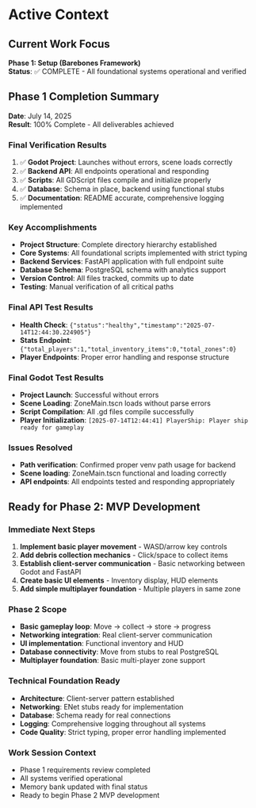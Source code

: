 # Active Context

## Current Work Focus
**Phase 1: Setup (Barebones Framework)**  
**Status**: ✅ COMPLETE - All foundational systems operational and verified

## Phase 1 Completion Summary
**Date**: July 14, 2025  
**Result**: 100% Complete - All deliverables achieved

### Final Verification Results
1. ✅ **Godot Project**: Launches without errors, scene loads correctly
2. ✅ **Backend API**: All endpoints operational and responding
3. ✅ **Scripts**: All GDScript files compile and initialize properly
4. ✅ **Database**: Schema in place, backend using functional stubs
5. ✅ **Documentation**: README accurate, comprehensive logging implemented

### Key Accomplishments
- **Project Structure**: Complete directory hierarchy established
- **Core Systems**: All foundational scripts implemented with strict typing
- **Backend Services**: FastAPI application with full endpoint suite
- **Database Schema**: PostgreSQL schema with analytics support
- **Version Control**: All files tracked, commits up to date
- **Testing**: Manual verification of all critical paths

### Final API Test Results
- **Health Check**: `{"status":"healthy","timestamp":"2025-07-14T12:44:30.224905"}`
- **Stats Endpoint**: `{"total_players":1,"total_inventory_items":0,"total_zones":0}`
- **Player Endpoints**: Proper error handling and response structure

### Final Godot Test Results
- **Project Launch**: Successful without errors
- **Scene Loading**: ZoneMain.tscn loads without parse errors
- **Script Compilation**: All .gd files compile successfully
- **Player Initialization**: `[2025-07-14T12:44:41] PlayerShip: Player ship ready for gameplay`

### Issues Resolved
- **Path verification**: Confirmed proper venv path usage for backend
- **Scene loading**: ZoneMain.tscn functional and loading correctly
- **API endpoints**: All endpoints tested and responding appropriately

## Ready for Phase 2: MVP Development

### Immediate Next Steps
1. **Implement basic player movement** - WASD/arrow key controls
2. **Add debris collection mechanics** - Click/space to collect items
3. **Establish client-server communication** - Basic networking between Godot and FastAPI
4. **Create basic UI elements** - Inventory display, HUD elements
5. **Add simple multiplayer foundation** - Multiple players in same zone

### Phase 2 Scope
- **Basic gameplay loop**: Move → collect → store → progress
- **Networking integration**: Real client-server communication
- **UI implementation**: Functional inventory and HUD
- **Database connectivity**: Move from stubs to real PostgreSQL
- **Multiplayer foundation**: Basic multi-player zone support

### Technical Foundation Ready
- **Architecture**: Client-server pattern established
- **Networking**: ENet stubs ready for implementation
- **Database**: Schema ready for real connections
- **Logging**: Comprehensive logging throughout all systems
- **Code Quality**: Strict typing, proper error handling implemented

### Work Session Context
- Phase 1 requirements review completed
- All systems verified operational
- Memory bank updated with final status
- Ready to begin Phase 2 MVP development 